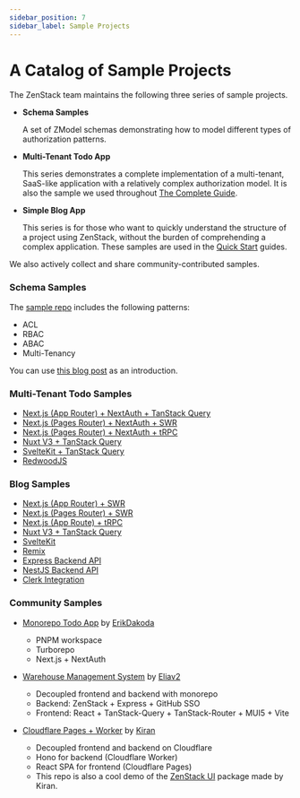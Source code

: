```yaml
---
sidebar_position: 7
sidebar_label: Sample Projects
---
```


# A Catalog of Sample Projects

The ZenStack team maintains the following three series of sample projects.

- **Schema Samples**

    A set of ZModel schemas demonstrating how to model different types of authorization patterns.

- **Multi-Tenant Todo App**

    This series demonstrates a complete implementation of a multi-tenant, SaaS-like application with a relatively complex authorization model. It is also the sample we used throughout [The Complete Guide](./the-complete-guide/).

- **Simple Blog App**

    This series is for those who want to quickly understand the structure of a project using ZenStack, without the burden of comprehending a complex application. These samples are used in the [Quick Start](./category/quick-start) guides.

We also actively collect and share community-contributed samples.

### Schema Samples

The [sample repo](https://github.com/zenstackhq/authz-modeling-samples) includes the following patterns:

- ACL
- RBAC
- ABAC
- Multi-Tenancy

You can use [this blog post](https://zenstack.dev/blog/model-authz) as an introduction.

### Multi-Tenant Todo Samples

-   [Next.js (App Router) + NextAuth + TanStack Query](https://github.com/zenstackhq/sample-todo-nextjs-tanstack)
-   [Next.js (Pages Router) + NextAuth + SWR](https://github.com/zenstackhq/sample-todo-nextjs)
-   [Next.js (Pages Router) + NextAuth + tRPC](https://github.com/zenstackhq/sample-todo-trpc)
-   [Nuxt V3 + TanStack Query](https://github.com/zenstackhq/sample-todo-nuxt)
-   [SvelteKit + TanStack Query](https://github.com/zenstackhq/sample-todo-sveltekit)
-   [RedwoodJS](https://github.com/zenstackhq/sample-todo-redwood)

### Blog Samples

-   [Next.js (App Router) + SWR](https://github.com/zenstackhq/docs-tutorial-nextjs-app-dir)
-   [Next.js (Pages Router) + SWR](https://github.com/zenstackhq/docs-tutorial-nextjs)
-   [Next.js (App Route) + tRPC](https://github.com/zenstackhq/sample-blog-nextjs-app-trpc)
-   [Nuxt V3 + TanStack Query](https://github.com/zenstackhq/docs-tutorial-nuxt)
-   [SvelteKit](https://github.com/zenstackhq/docs-tutorial-sveltekit)
-   [Remix](https://github.com/zenstackhq/docs-tutorial-remix)
-   [Express Backend API](https://github.com/zenstackhq/docs-tutorial-express)
-   [NestJS Backend API](https://github.com/zenstackhq/docs-tutorial-nestjs)
-   [Clerk Integration](https://github.com/zenstackhq/docs-tutorial-clerk)

### Community Samples

- [Monorepo Todo App](https://github.com/ErikDakoda/sample-todo-nextjs-turbo) by [ErikDakoda](https://github.com/ErikDakoda)

    - PNPM workspace
    - Turborepo
    - Next.js + NextAuth

- [Warehouse Management System](https://github.com/Eliav2/zenstack-warehouse-demo) by [Eliav2](https://github.com/Eliav2)

    - Decoupled frontend and backend with monorepo
    - Backend: ZenStack + Express + GitHub SSO
    - Frontend: React + TanStack-Query + TanStack-Router + MUI5 + Vite

- [Cloudflare Pages + Worker](https://github.com/kirankunigiri/zenstack-ui) by [Kiran](https://github.com/kirankunigiri)
  
    - Decoupled frontend and backend on Cloudflare
    - Hono for backend (Cloudflare Worker)
    - React SPA for frontend (Cloudflare Pages)
    - This repo is also a cool demo of the [ZenStack UI](https://www.npmjs.com/package/zenstack-ui) package made by Kiran.
  